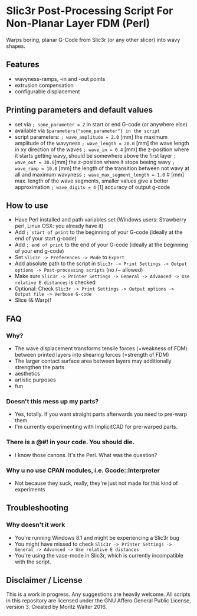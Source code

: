 # Slic3r Post-Processing Script For Non-Planar Layer FDM (Perl)
Warps boring, planar G-Code from Slic3r (or any other slicer) into wavy shapes.

## Features
- wavyness-ramps, -in and -out points
- extrusion compensation
- configurable displacement

## Printing parameters and default values
- set via `; some_parameter = 2` in start or end G-code (or anywhere else)
- available via `$parameters{"some_parameter"} in the script`
- script parameters:
  `; wave_amplitude = 2.0` [mm] the maximum amplitude of the wavyness
  `; wave_length = 20.0` [mm] the wave length in xy direction of the waves
  `; wave_in = 0.4` [mm] the z-position where it starts getting wavy, should be somewhere above the first layer
  `; wave_out = 30.0`[mm] the z-position where it stops beeing wavy
  `; wave_ramp = 10.0` [mm] the length of the transition between not wavy at all and maximum wavyness
  `; wave_max_segment_length = 1.0` # [mm] max. length of the wave segments, smaller values give a better approximation
  `; wave_digits = 4` [1] accuracy of output g-code

## How to use
- Have Perl installed and path variables set (Windows users: Strawberry perl, Linux OSX: you already have it)
- Add `; start of print` to the beginning of your G-code (ideally at the end of your start g-code)
- Add `; end of print` to the end of your G-code (ideally at the beginning of your end g-code)
- Set `Slic3r -> Preferences -> Mode` to `Expert`
- Add absolute path to the script in `Slic3r -> Print Settings -> Output options -> Post-processing scripts` (no /~ allowed)
- Make sure `Slic3r -> Printer Settings -> General -> Advanced -> Use relative E distances` is checked
- Optional: Check `Slic3r -> Print Settings -> Output options -> Output file -> Verbose G-code`
- Slice (& Warp)!

## FAQ

### Why?
- The wave displacement transforms tensile forces (=weakness of FDM) between printed layers into shearing forces (=strength of FDM)
- The larger contact surface area between layers may additionally strengthen the parts
- aesthetics
- artistic purposes
- fun

### Doesn't this mess up my parts?
- Yes, totally. If you want straight parts afterwards you need to pre-warp them.
- I'm currently experimenting with ImplicitCAD for pre-warped parts.

### There is a @#! in your code. You should die.
- I know those canons. It's the Perl. What was the question?

### Why u no use CPAN modules, i.e. Gcode::Interpreter
- Not because they suck, really, they're just not made for this kind of experiments

## Troubleshooting

### Why doesn't it work
- You're running Windows 8.1 and might be experiencing a Slic3r bug
- You might have missed to check `Slic3r -> Printer Settings -> General -> Advanced -> Use relative E distances`
- You're using the vase-mode in Slic3r, which is currently incompatible with the script.

## Disclaimer / License
This is a work in progress. Any suggestions are heavily welcome. All scripts in this repository are licensed under the GNU Affero General Public License, version 3. Created by Moritz Walter 2016.